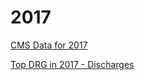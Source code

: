 # 2017  

[CMS Data for 2017](https://data.cms.gov/Medicare-Inpatient/Inpatient-Prospective-Payment-System-IPPS-Provider/tcsp-6e99)  



[Top DRG in 2017 - Discharges](http://mvigoda.github.io/datasets/Year_2017/Top_Discharges_2017.html)



